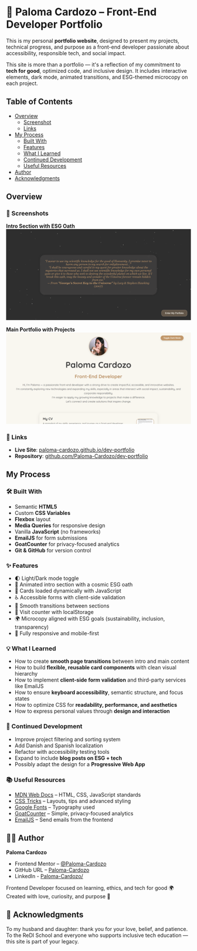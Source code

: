 # 🌱 Paloma Cardozo – Front-End Developer Portfolio

This is my personal **portfolio website**, designed to present my projects, technical progress, and purpose as a front-end developer passionate about accessibility, responsible tech, and social impact.

This site is more than a portfolio — it's a reflection of my commitment to **tech for good**, optimized code, and inclusive design. It includes interactive elements, dark mode, animated transitions, and ESG-themed microcopy on each project.

## Table of Contents

- [Overview](#overview)
  - [Screenshot](#screenshot)
  - [Links](#links)
- [My Process](#my-process)
  - [Built With](#built-with)
  - [Features](#features)
  - [What I Learned](#what-i-learned)
  - [Continued Development](#continued-development)
  - [Useful Resources](#useful-resources)
- [Author](#author)
- [Acknowledgments](#acknowledgments)

## Overview

### 📸 Screenshots

**Intro Section with ESG Oath**  
![Intro Preview](./ScreenshotIntro.png)

**Main Portfolio with Projects**  
![Main Content Preview](./ScreenshotPortfolio.png)

### 🔗 Links

- **Live Site**: [paloma-cardozo.github.io/dev-portfolio](https://paloma-cardozo.github.io/dev-portfolio/)
- **Repository**: [github.com/Paloma-Cardozo/dev-portfolio](https://github.com/Paloma-Cardozo/dev-portfolio)

## My Process

### 🛠️ Built With

- Semantic **HTML5**
- Custom **CSS Variables**
- **Flexbox** layout
- **Media Queries** for responsive design
- Vanilla **JavaScript** (no frameworks)
- **EmailJS** for form submissions
- **GoatCounter** for privacy-focused analytics
- **Git & GitHub** for version control

### ✨ Features

- 🌓 Light/Dark mode toggle  
- 🎇 Animated intro section with a cosmic ESG oath  
- 📂 Cards loaded dynamically with JavaScript  
- ♿ Accessible forms with client-side validation  
- 🧭 Smooth transitions between sections  
- 🔄 Visit counter with localStorage  
- 🌍 Microcopy aligned with ESG goals (sustainability, inclusion, transparency)  
- 📱 Fully responsive and mobile-first  

### 💡 What I Learned

- How to create **smooth page transitions** between intro and main content  
- How to build **flexible, reusable card components** with clean visual hierarchy  
- How to implement **client-side form validation** and third-party services like EmailJS  
- How to ensure **keyboard accessibility**, semantic structure, and focus states  
- How to optimize CSS for **readability, performance, and aesthetics**  
- How to express personal values through **design and interaction**

### 🔄 Continued Development

- Improve project filtering and sorting system  
- Add Danish and Spanish localization  
- Refactor with accessibility testing tools  
- Expand to include **blog posts on ESG + tech**
- Possibly adapt the design for a **Progressive Web App**

### 📚 Useful Resources

- [MDN Web Docs](https://developer.mozilla.org) – HTML, CSS, JavaScript standards  
- [CSS Tricks](https://css-tricks.com/) – Layouts, tips and advanced styling  
- [Google Fonts](https://fonts.google.com/) – Typography used  
- [GoatCounter](https://www.goatcounter.com/) – Simple, privacy-focused analytics  
- [EmailJS](https://www.emailjs.com/) – Send emails from the frontend  

## 👩‍💻 Author

**Paloma Cardozo**  
- Frontend Mentor – [@Paloma-Cardozo](https://www.frontendmentor.io/profile/Paloma-Cardozo)
- GitHub URL – [Paloma-Cardozo](https://github.com/Paloma-Cardozo)
- LinkedIn - [Paloma-Cardozo/](https://www.linkedin.com/in/paloma-cardozo/)

Frontend Developer focused on learning, ethics, and tech for good 🌍  
Created with love, curiosity, and purpose 💛  

## 🙏 Acknowledgments

To my husband and daughter: thank you for your love, belief, and patience.  
To the ReDI School and everyone who supports inclusive tech education — this site is part of your legacy.
